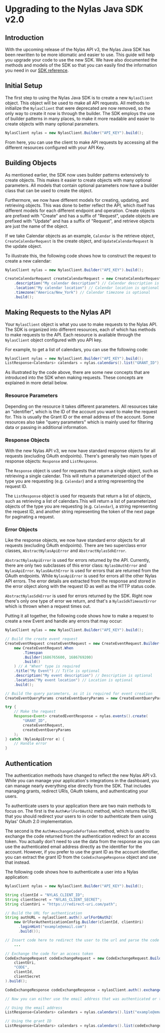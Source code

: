 # Upgrading to the Nylas Java SDK v2.0

## Introduction
With the upcoming release of the Nylas API v3, the Nylas Java SDK has been rewritten to be more idiomatic and easier to use. This guide will help you upgrade your code to use the new SDK. We have also documented the methods and models of the SDK so that you can easily find the information you need in our [SDK reference](https://link.to.reference).

## Initial Setup
The first step to using the Nylas Java SDK is to create a new `NylasClient` object. This object will be used to make all API requests. All methods to initialize the `NylasClient` that were deprecated are now removed, so the only way to create it now is through the builder. The SDK employs the use of builder patterns in many places, to make it more readable and easier to create objects with many optional parameters. 

```java
NylasClient nylas = new NylasClient.Builder("API_KEY").build();
```

From here, you can use the client to make API requests by accessing all the different resources configured with your API Key.


## Building Objects
As mentioned earlier, the SDK now uses builder patterns extensively to create objects. This makes it easier to create objects with many optional parameters. All models that contain optional parameters now have a builder class that can be used to create the object.

Furthermore, we now have different models for creating, updating, and retrieving objects. This was done to better reflect the API, which itself has different models for each different endpoint and operation. Create objects are prefixed with "Create" and has a suffix of "Request", update objects are prefixed with "Update" and has a suffix of "Request", and retrieve objects are just the name of the object.

If we take Calendar objects as an example, `Calendar` is the retrieve object, `CreateCalendarRequest` is the create object, and `UpdateCalendarRequest` is the update object.

To illustrate this, the following code shows how to construct the request to create a new calendar:

```java
NylasClient nylas = new NylasClient.Builder("API_KEY").build();

CreateCalendarRequest createCalendarRequest = new CreateCalendarRequest.Builder("My Calendar") // Calendar name is required
    .description("My calendar description") // Calendar description is optional
    .location("My calendar location") // Calendar location is optional
    .timezone("America/New_York") // Calendar timezone is optional
    .build();
```

## Making Requests to the Nylas API
Your `NylasClient` object is what you use to make requests to the Nylas API. The SDK is organized into different resources, each of which has methods to make requests to the API. Each resource is available through the `NylasClient` object configured with you API key. 

For example, to get a list of calendars, you can use the following code:

```java
NylasClient nylas = new NylasClient.Builder("API_KEY").build();
ListResponse<Calendars> calendars = nylas.calendars().list("GRANT_ID");
```

As illustrated by the code above, there are some new concepts that are introduced into the SDK when making requests. These concepts are explained in more detail below.

### Resource Parameters
Depending on the resource it takes different parameters. All resources take an "identifier", which is the ID of the account you want to make the request for. This is usually the Grant ID or the email address of the account. Some resources also take "query parameters" which is mainly used for filtering data or passing in additional information.

### Response Objects
With the new Nylas API v3, we now have standard response objects for all requests (excluding OAuth endpoints). There's generally two main types of response objects: `Response` and `ListResponse`.

The `Response` object is used for requests that return a single object, such as retrieving a single calendar. This will return a parameterized object of the type you are requesting (e.g. `Calendar`) and a string representing the request ID.

The `ListResponse` object is used for requests that return a list of objects, such as retrieving a list of calendars.This will return a list of parameterized objects of the type you are requesting (e.g. `Calendar`), a string representing the request ID, and another string representing the token of the next page for paginating a request.

### Error Objects
Like the response objects, we now have standard error objects for all requests (excluding OAuth endpoints). There are two superclass error classes, `AbstractNylasApiError` and `AbstractNylasSdkError`.

`AbstractNylasApiError` is used for errors returned by the API. Currently, there are only two subclasses of this error class: `NylasOAuthError` and `NylasApiError`. `NylasOAuthError` is used for errors that are returned from the OAuth endpoints. While `NylasApiError` is used for errors all the other Nylas API errors. The error details are extracted from the response and stored in the error object along with the request ID as well as the HTTP status code.

`AbstractNylasSdkError` is used for errors returned by the SDK. Right now there's only one type of error we return, and that's a `NylasSdkTimeoutError` which is thrown when a request times out.

Putting it all together, the following code shows how to make a request to create a new Event and handle any errors that may occur:

```java
NylasClient nylas = new NylasClient.Builder("API_KEY").build();

// Build the create event request
CreateEventRequest createEventRequest = new CreateEventRequest.Builder(
    new CreateEventRequest.When
        .Timespan
        .Builder(1686765600, 1686769200)
        .build()
    ) // A "When" type is required
    .title("My Event") // Title is optional
    .description("My event description") // Description is optional
    .location("My event location") // Location is optional
    .build();

// Build the query parameters, as it is required for event creation
CreateEventQueryParams createEventQueryParams = new CreateEventQueryParams.Builder(calendarId).build();

try {
    // Make the request
    Response<Event> createdEventResponse = nylas.events().create(
        "GRANT_ID",
        createEventRequest,
        createEventQueryParams
    );
} catch (NylasApiError e) {
    // Handle error
}
```

## Authentication
The authentication methods have changed to reflect the new Nylas API v3. While you can manage your application's integrations in the dashboard, you can manage nearly everything else directly from the SDK. That includes managing grants, redirect URIs, OAuth tokens, and authenticating your users.

To authenticate users to your application there are two main methods to focus on. The first is the `Auth#urlForOAuth2` method, which returns the URL that you should redirect your users to in order to authenticate them using Nylas' OAuth 2.0 implementation. 

The second is the `Auth#exchangeCodeForToken` method, which is used to exchange the code returned from the authentication redirect for an access token. You actually don't need to use the data from the response as you can use the authenticated email address directly as the identifier for the account. However, if you prefer to use the grant ID as the account identifier, you can extract the grant ID from the `CodeExchangeResponse` object and use that instead.

The following code shows how to authenticate a user into a Nylas application:

```java
NylasClient nylas = new NylasClient.Builder("API_KEY").build();

String clientId = "NYLAS_CLIENT_ID";
String clientSecret = "NYLAS_CLIENT_SECRET";
String clientUri = "https://redirect-uri.com/path";

// Build the URL for authentication
String authURL = nylasClient.auth().urlForOAuth2(
    new UrlForAuthenticationConfig.Builder(clientId, clientUri)
      .loginHint("example@email.com")
      .build());

// Insert code here to redirect the user to the url and parse the code
    ...

// Exchange the code for an access token
CodeExchangeRequest codeExchangeRequest = new CodeExchangeRequest.Builder(
    clientUri,
    "CODE",
    clientId,
    clientSecret
).build();

CodeExchangeResponse codeExchangeResponse = nylasClient.auth().exchangeCodeForToken(codeExchangeRequest);

// Now you can either use the email address that was authenticated or the grant ID in the response as the identifier

// Using the email address
ListResponse<Calendars> calendars = nylas.calendars().list("example@email.com");

// Using the grant ID
ListResponse<Calendars> calendars = nylas.calendars().list(codeExchangeResponse.getGrantId());
```
